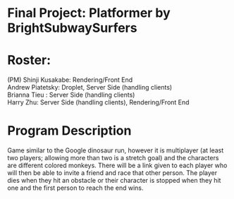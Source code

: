 # Final Project: Platformer by BrightSubwaySurfers

# Roster:
(PM) Shinji Kusakabe: Rendering/Front End  
Andrew Piatetsky: Droplet, Server Side (handling clients)  
Brianna Tieu : Server Side (handling clients)  
Harry Zhu: Server Side (handling clients), Rendering/Front End  

# Program Description
Game similar to the Google dinosaur run, however it is multiplayer (at least two players; allowing more than two is a stretch goal) and the characters are different colored monkeys. There will be a link given to each player who will then be able to invite a friend and race that other person. The player dies when they hit an obstacle or their character is stopped when they hit one and the first person to reach the end wins.